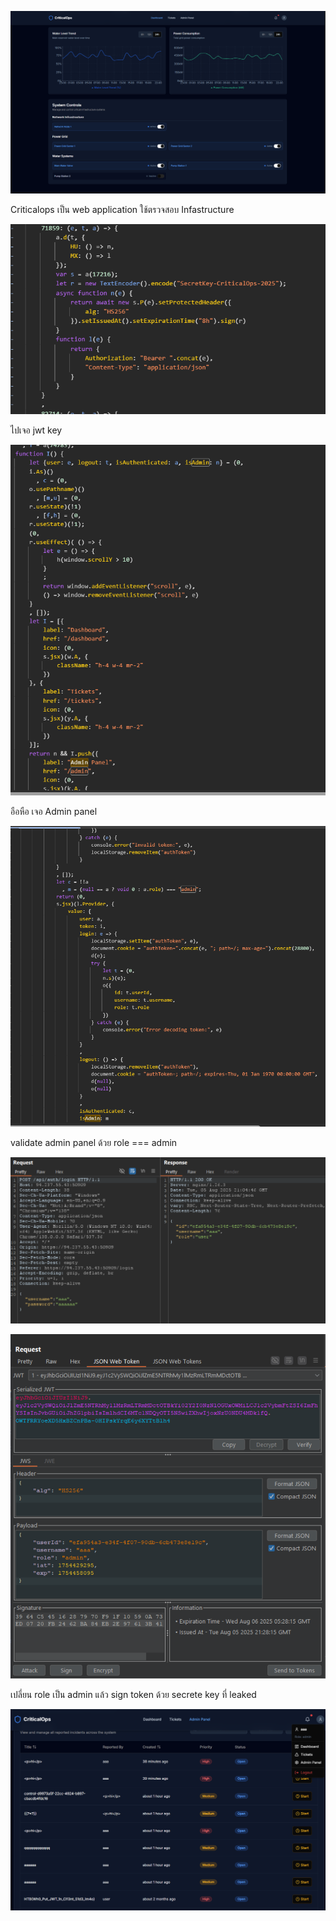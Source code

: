 


![alt text](image.png)

Criticalops เป็น web application ใช้ตรวจสอบ Infastructure

![alt text](image-1.png)

ไปเจอ jwt key 

![alt text](image-3.png)

อือหือ เจอ Admin panel 

![alt text](image-4.png)

validate admin panel ด้วย role === admin

![alt text](image-2.png)

![alt text](image-5.png)

เปลี่ยน role เป็น admin แล้ว sign token ด้วย secrete key ที่ leaked

![alt text](image-6.png)
